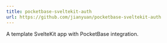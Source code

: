 ```yaml
---
title: pocketbase-sveltekit-auth
url: https://github.com/jianyuan/pocketbase-sveltekit-auth
---
```


A template SvelteKit app with PocketBase integration.
